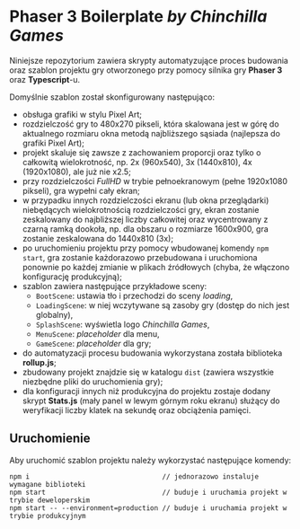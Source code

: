 # Phaser 3 Boilerplate _by Chinchilla Games_

Niniejsze repozytorium zawiera skrypty automatyzujące proces budowania oraz szablon projektu gry otworzonego przy pomocy silnika gry **Phaser 3** oraz **Typescript**-u.

Domyślnie szablon został skonfigurowany następująco:
- obsługa grafiki w stylu Pixel Art;
- rozdzielczość gry to 480x270 pikseli, która skalowana jest w górę do aktualnego rozmiaru okna metodą najbliższego sąsiada (najlepsza do grafiki Pixel Art);
- projekt skaluje się zawsze z zachowaniem proporcji oraz tylko o całkowitą wielokrotność, np. 2x (960x540), 3x (1440x810), 4x (1920x1080), ale już nie x2.5;
- przy rozdzielczości _FullHD_ w trybie pełnoekranowym (pełne 1920x1080 pikseli), gra wypełni cały ekran;
- w przypadku innych rozdzielczości ekranu (lub okna przeglądarki) niebędących wielokrotnością rozdzielczości gry, ekran zostanie zeskalowany do najbliższej liczby całkowitej oraz wycentrowany z czarną ramką dookoła, np. dla obszaru o rozmiarze 1600x900, gra zostanie zeskalowana do 1440x810 (3x);
- po uruchomieniu projektu przy pomocy wbudowanej komendy `npm start`, gra zostanie każdorazowo przebudowana i uruchomiona ponownie po każdej zmianie w plikach źródłowych (chyba, że włączono konfigurację produkcyjną);
- szablon zawiera następujące przykładowe sceny:
  - `BootScene`: ustawia tło i przechodzi do sceny _loading_,
  - `LoadingScene`: w niej wczytywane są zasoby gry (dostęp do nich jest globalny),
  - `SplashScene`: wyświetla logo _Chinchilla Games_,
  - `MenuScene`: _placeholder_ dla menu,
  - `GameScene`: _placeholder_ dla gry;
- do automatyzacji procesu budowania wykorzystana została biblioteka **rollup.js**;
- zbudowany projekt znajdzie się w katalogu `dist` (zawiera wszystkie niezbędne pliki do uruchomienia gry);
- dla konfiguracji innych niż produkcyjna do projektu zostaje dodany skrypt **Stats.js** (mały panel w lewym górnym roku ekranu) służący do weryfikacji liczby klatek na sekundę oraz obciążenia pamięci.

## Uruchomienie

Aby uruchomić szablon projektu należy wykorzystać następujące komendy:
```
npm i                                 // jednorazowo instaluje wymagane biblioteki
npm start                             // buduje i uruchamia projekt w trybie deweloperskim
npm start -- --environment=production // buduje i uruchamia projekt w trybie produkcyjnym
```
